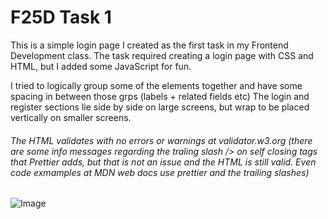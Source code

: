 # F25D Task 1
This is a simple login page I created as the first task in my Frontend Development class.
The task required creating a login page with CSS and HTML, but I added some JavaScript for fun.

I tried to logically group some of the elements together and have some spacing in between those grps (labels + related fields etc)
The login and register sections lie side by side on large screens, but wrap to be placed vertically on smaller screens.

###### The HTML validates with no errors or warnings at validator.w3.org (there are some info messages regarding the traling slash /> on self closing tags that Prettier adds, but that is not an issue and the HTML is still valid. Even code exmamples at MDN web docs use prettier and the trailing slashes)

![Image](https://github.com/user-attachments/assets/5e7549ba-4da8-4f44-8616-cc91e8c8b22f)
